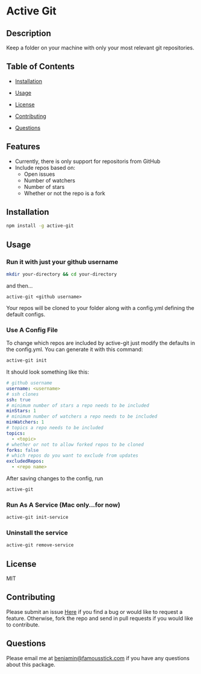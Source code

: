 # Active Git

## Description
Keep a folder on your machine with only your most relevant git repositories.

## Table of Contents 

* [Installation](#installation)

* [Usage](#usage)

* [License](#license)

* [Contributing](#contributing)

* [Questions](#questions)

## Features
- Currently, there is only support for repositoris from GitHub
- Include repos based on:
  - Open issues
  - Number of watchers
  - Number of stars
  - Whether or not the repo is a fork

## Installation

```bash
npm install -g active-git
```
## Usage

### Run it with just your github username

```bash
mkdir your-directory && cd your-directory
```
and then...
```
active-git <github username>
```
Your repos will be cloned to your folder along with a config.yml defining the default configs.

### Use A Config File
To change which repos are included by active-git just modify the defaults in the config.yml. You can generate it with this command:
```bash
active-git init
```
It should look something like this: 
```yaml
# github username
username: <username>
# ssh clones
ssh: true
# minimum number of stars a repo needs to be included
minStars: 1
# minimum number of watchers a repo needs to be included
minWatchers: 1
# topics a repo needs to be included
topics:
  - <topic>
# whether or not to allow forked repos to be cloned
forks: false
# which repos do you want to exclude from updates
excludedRepos:
  - <repo name>
```

After saving changes to the config, run

```bash
active-git
```

### Run As A Service (Mac only...for now)

```bash
active-git init-service
```
### Uninstall the service
```bash
active-git remove-service
```

## License
MIT

## Contributing
Please submit an issue [Here](https://github.com/benjaminbwright/active-git) if you find a bug or would like to request a feature. Otherwise, fork the repo and send in pull requests if you would like to contribute.

## Questions
Please email me at benjamin@famousstick.com if you have any questions about this package.